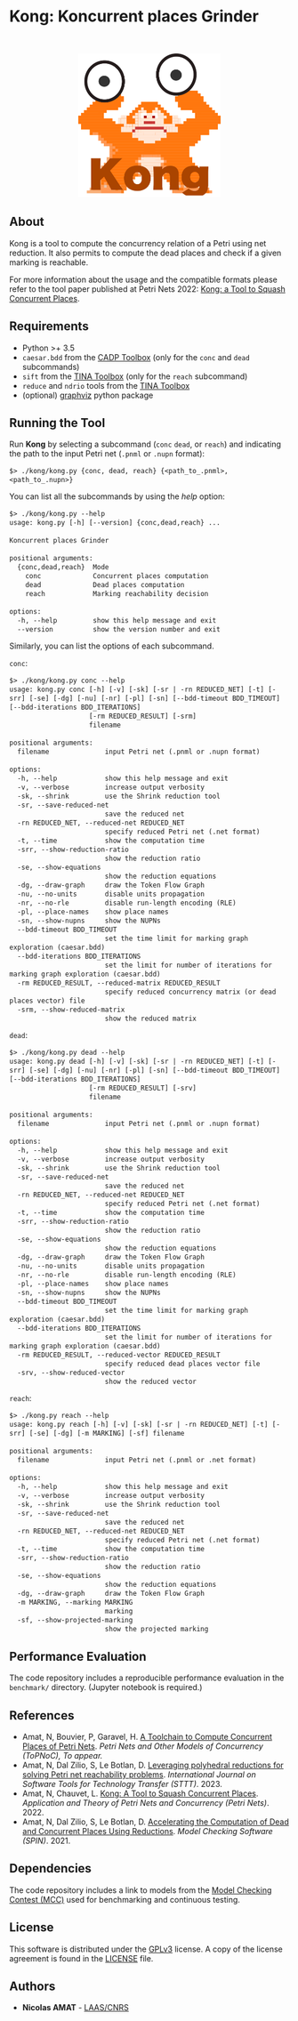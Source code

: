 # Kong: Koncurrent places Grinder

<br />
<p align="center">
  <a href="https://github.com/nicolasAmat/Kong">
    <img src="logo.png" alt="Logo" width="256" height="258">
  </a>
</p>

## About

Kong is a tool to compute the concurrency relation of a Petri using net reduction. It also permits to compute the dead places and check if a given marking is reachable.  

For more information about the usage and the compatible formats please refer to the tool paper published at Petri Nets 2022: [Kong: a Tool to Squash Concurrent Places](https://hal.laas.fr/hal-03614426/document).

## Requirements

+ Python >+ 3.5
+ `caesar.bdd` from the [CADP Toolbox](https://cadp.inria.fr/) (only for the `conc` and `dead` subcommands)
+ `sift` from the [TINA Toolbox](http://projects.laas.fr/tina/) (only for the `reach` subcommand)
+ `reduce` and `ndrio` tools from the [TINA Toolbox](http://projects.laas.fr/tina/)
+ (optional) [graphviz](https://pypi.org/project/graphviz/) python package

## Running the Tool

Run **Kong** by selecting a subcommand (`conc` `dead`, or `reach`) and indicating the path to the input Petri net (`.pnml` or `.nupn` format):
```
$> ./kong/kong.py {conc, dead, reach} {<path_to_.pnml>, <path_to_.nupn>}
```

You can list all the subcommands by using the *help* option:
```
$> ./kong/kong.py --help
usage: kong.py [-h] [--version] {conc,dead,reach} ...

Koncurrent places Grinder

positional arguments:
  {conc,dead,reach}  Mode
    conc             Concurrent places computation
    dead             Dead places computation
    reach            Marking reachability decision

options:
  -h, --help         show this help message and exit
  --version          show the version number and exit
```

Similarly, you can list the options of each subcommand.

`conc`:
```
$> ./kong/kong.py conc --help
usage: kong.py conc [-h] [-v] [-sk] [-sr | -rn REDUCED_NET] [-t] [-srr] [-se] [-dg] [-nu] [-nr] [-pl] [-sn] [--bdd-timeout BDD_TIMEOUT] [--bdd-iterations BDD_ITERATIONS]
                    [-rm REDUCED_RESULT] [-srm]
                    filename

positional arguments:
  filename              input Petri net (.pnml or .nupn format)

options:
  -h, --help            show this help message and exit
  -v, --verbose         increase output verbosity
  -sk, --shrink         use the Shrink reduction tool
  -sr, --save-reduced-net
                        save the reduced net
  -rn REDUCED_NET, --reduced-net REDUCED_NET
                        specify reduced Petri net (.net format)
  -t, --time            show the computation time
  -srr, --show-reduction-ratio
                        show the reduction ratio
  -se, --show-equations
                        show the reduction equations
  -dg, --draw-graph     draw the Token Flow Graph
  -nu, --no-units       disable units propagation
  -nr, --no-rle         disable run-length encoding (RLE)
  -pl, --place-names    show place names
  -sn, --show-nupns     show the NUPNs
  --bdd-timeout BDD_TIMEOUT
                        set the time limit for marking graph exploration (caesar.bdd)
  --bdd-iterations BDD_ITERATIONS
                        set the limit for number of iterations for marking graph exploration (caesar.bdd)
  -rm REDUCED_RESULT, --reduced-matrix REDUCED_RESULT
                        specify reduced concurrency matrix (or dead places vector) file
  -srm, --show-reduced-matrix
                        show the reduced matrix
```

`dead`:
```
$> ./kong/kong.py dead --help
usage: kong.py dead [-h] [-v] [-sk] [-sr | -rn REDUCED_NET] [-t] [-srr] [-se] [-dg] [-nu] [-nr] [-pl] [-sn] [--bdd-timeout BDD_TIMEOUT] [--bdd-iterations BDD_ITERATIONS]
                    [-rm REDUCED_RESULT] [-srv]
                    filename

positional arguments:
  filename              input Petri net (.pnml or .nupn format)

options:
  -h, --help            show this help message and exit
  -v, --verbose         increase output verbosity
  -sk, --shrink         use the Shrink reduction tool
  -sr, --save-reduced-net
                        save the reduced net
  -rn REDUCED_NET, --reduced-net REDUCED_NET
                        specify reduced Petri net (.net format)
  -t, --time            show the computation time
  -srr, --show-reduction-ratio
                        show the reduction ratio
  -se, --show-equations
                        show the reduction equations
  -dg, --draw-graph     draw the Token Flow Graph
  -nu, --no-units       disable units propagation
  -nr, --no-rle         disable run-length encoding (RLE)
  -pl, --place-names    show place names
  -sn, --show-nupns     show the NUPNs
  --bdd-timeout BDD_TIMEOUT
                        set the time limit for marking graph exploration (caesar.bdd)
  --bdd-iterations BDD_ITERATIONS
                        set the limit for number of iterations for marking graph exploration (caesar.bdd)
  -rm REDUCED_RESULT, --reduced-vector REDUCED_RESULT
                        specify reduced dead places vector file
  -srv, --show-reduced-vector
                        show the reduced vector
```

`reach`:
```
$> ./kong.py reach --help
usage: kong.py reach [-h] [-v] [-sk] [-sr | -rn REDUCED_NET] [-t] [-srr] [-se] [-dg] [-m MARKING] [-sf] filename

positional arguments:
  filename              input Petri net (.pnml or .net format)

options:
  -h, --help            show this help message and exit
  -v, --verbose         increase output verbosity
  -sk, --shrink         use the Shrink reduction tool
  -sr, --save-reduced-net
                        save the reduced net
  -rn REDUCED_NET, --reduced-net REDUCED_NET
                        specify reduced Petri net (.net format)
  -t, --time            show the computation time
  -srr, --show-reduction-ratio
                        show the reduction ratio
  -se, --show-equations
                        show the reduction equations
  -dg, --draw-graph     draw the Token Flow Graph
  -m MARKING, --marking MARKING
                        marking
  -sf, --show-projected-marking
                        show the projected marking
```

## Performance Evaluation

The code repository includes a reproducible performance evaluation in the `benchmark/` directory.   (Jupyter notebook is required.)

## References

+ Amat, N, Bouvier, P, Garavel, H. [A Toolchain to Compute Concurrent Places of Petri Nets](https://www.springer.com/gp/computer-science/lncs/lncs-transactions/petri-nets-and-other-models-of-concurrency-topnoc-/731240). *Petri Nets and Other Models of Concurrency (ToPNoC), To appear.*
+ Amat, N, Dal Zilio, S, Le Botlan, D. [Leveraging polyhedral reductions for solving Petri net reachability problems](https://doi.org/10.1007/s10009-022-00694-8). *International Journal on Software Tools for Technology Transfer (STTT)*. 2023.
+ Amat, N, Chauvet, L. [Kong: A Tool to Squash Concurrent Places](https://doi.org/10.1007/978-3-031-06653-5_6). *Application and Theory of Petri Nets and Concurrency (Petri Nets)*. 2022.
+ Amat, N, Dal Zilio, S, Le Botlan, D. [Accelerating the Computation of Dead and Concurrent Places Using Reductions](https://doi.org/10.1007/978-3-030-84629-9_3). *Model Checking Software (SPIN)*. 2021.

## Dependencies

The code repository includes a link to models from the [Model Checking Contest (MCC)](https://mcc.lip6.fr/index.php) used for benchmarking and
continuous testing.

## License

This software is distributed under the
[GPLv3](https://www.gnu.org/licenses/gpl-3.0.en.html) license.
A copy of the license agreement is found in the [LICENSE](./LICENSE) file.

## Authors

+ **Nicolas AMAT** -  [LAAS/CNRS](https://www.laas.fr/)